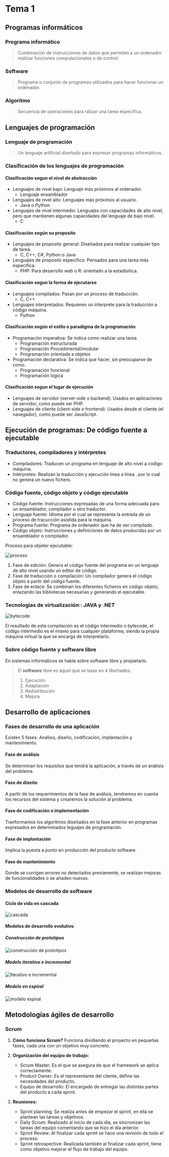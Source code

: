 # Tema 1

## Programas informáticos

### Programa informático

> Combinación de instrucciones de datos que permiten a un ordenador realizar funciones computacionales o de control.

### Software

> Programa o conjunto de programas utilizados para hacer funcionar un ordenador.

### Algoritmo

> Secuencia de operaciones para ralizar una tarea específica.

## Lenguajes de programación

### Lenguaje de programación

> Un lenguaje artificial diseñado para expresar programas informáticos.

### Clasificación de los lenguajes de programación

#### Clasificación segun el nivel de abstracción

- Lenguajes de nivel bajo: Lenguaje más próximos al ordenador.
  - Lenguaje ensamblador
- Lenguajes de nivel alto: Lenguajes más próximos al usuario.
  - Java o Python
- Lenguajes de nivel intermedio: Lenguajes con capacidades de alto nivel, pero que mantienen algunas capacidades del lenguaje de bajo nivel.
  - C

#### Clasificación según su proposito

- Lenguajes de proposito general: Diseñados para realizar cualquier tipo de tarea.
  - C, C++, C#, Python o Java
- Lenguajes de proposito específico: Pensados para una tarea más específica.
  - PHP: Para desarrollo web o R: orientado a la estadísitica.

#### Clasificación segun la forma de ejecutarse

- Lenguajes compilados: Pasan por un proceso de traducción.
  - C, C++
- Lenguajes interpretados: Requieren un interprete para la traducción a código máquina.
  - Python

#### Clasificación según el estilo o paradigma de la programación

- Programación imperativa: Se indica como realizar una tarea.
  - Programación estructurada
  - Programación Procedimental/modular
  - Programación orientada a objetos
- Programación declarativa: Se indica que hacer, sin preocuparse de como.
  - Programación funcional
  - Programación lógica

#### Clasificación segun el lugar de ejecución

- Lenguajes de servidor (server-side o backend): Usados en aplicaciones de servidor, como puede ser PHP.
- Lenguajes de cliente (client-side o frontend): Usados desde el cliente (el navegador), como puede ser JavaScript.

## Ejecución de programas: De código fuente a ejecutable

### Traductores, compiladores y intérpretes

- Compiladores: Traducen un programa en lenguaje de alto nivel a código máquina.
- Intérpretes: Realizan la traducción y ejecución línea a línea . por lo cual no genera un nuevo fichero.

### Código fuente, código objeto y código ejecutable

- Código fuente: Instrucciones expresadas de una forma adecuada para un ensamblador, compilador u otro traductor.
- Lenguaje fuente: Idioma por el cual se representa la entrada de un proceso de tracucción asistida para la máquina.
- Programa fuente: Programa de ordenador que ha de ser compilado.
- Código objeto: Instrucciones y definiciones de datos producidas por un ensamblador o compilador.

Proceso para objeter ejecutable:

![proceso](https://joamuran.net/curs24_25/edd/u1/img/edicio_traduccio_enlla%C3%A7at.png)

1. Fase de edición: Genera el código fuente del programa en un lenguaje de alto nivel usando un editor de código.
2. Fase de traducción o compilación: Un compilador genera el código objeto a partir del código fuente.
3. Fase de enlace: Se combinan los diferentes ficheros en código objeto, enlazando las bibliotecas necesarias y generando el ejecutable.

### Tecnologias de virtualización:: JAVA y .NET

![bytecode](https://joamuran.net/curs24_25/edd/u1/img/edicio_traduccio_execucio.png)

El resultado de esta compilación es el código intermedio o bytecode, el código intermedio es el mismo para cualquier plataforma, siendo la propia máquina virtual la que se encarga de interpretarlo.

### Sobre código fuente y software libre

En sistemas informáticos se habla sobre software libre y propietario.
> El **software** libre es aquel que se base en 4 libertades:
>
> 1. Ejecución
> 2. Adaptación
> 3. Redistribución
> 4. Mejora

## Desarrollo de aplicaciones

### Fases de desarrollo de una aplicación

Existen 5 fases: Análisis, diseño, codificación, implantación y mantenimiento.

#### Fase de análisis

Se determinan los requisitos que tendrá la aplicación, a través de un  análisis del problema.

#### Fase de diseño

A partir de los requerimientos de la fase de análisis, tendremos en cuenta los recursos del sistema y crearemos la solución al problema.

#### Fase de codificación o implementación

Tranformamos los algoritmos diseñados en la fase anterior en programas expresados en determinados leguajes de programación.

#### Fase de implantación

Implica la puesta a punto en producción del producto software.

#### Fase de mantenimiento

Donde se corrigen errores no detectados previamente, se realizan mejoras de funcionalidades o se añaden nuevas.

### Modelos de desarrollo de software

#### Ciclo de vida en cascada

![cascada](https://joamuran.net/curs24_25/edd/u1/img/cascada.png)

#### Modelos de desarrollo evolutivo

##### Construcción de prototipos

![construcción de prototipos](https://joamuran.net/curs24_25/edd/u1/img/cascada_prototipat.png)

##### Modelo iterativo e incremental

![Iterativo e incremental](https://joamuran.net/curs24_25/edd/u1/img/iteracions.png)

##### Modelo en espiral

![modelo espiral](https://joamuran.net/curs24_25/edd/u1/img/espiral.png)

## Metodologías ágiles de desarrollo

### Scrum

1. **Cómo funciona Scrum?** Funciona dividiendo el proyecto en pequeñas fases, cada una con un objetivo muy concreto.

2. **Organización del equipo de trabajo:**
   - Scrum Master: Es el que se asegura de que el framework se aplica correctamente.
   - Product Owner: Es el representante del cliente, define las necesidades del producto.
   - Equipo de desarrollo: El encargado de entregar las distintas partes del producto a cada sprint.

3. **Reuniones:**
   - Sprint planning: Se realiza antes de empezar el sprint, en ella se plantean las tareas y objetivos.
   - Daily Scrum: Realizado al inicio de cada día, se sincronizan las tareas del equipo comentando que se hizo el día anterior.
   - Sprint Review: Al finalizar cada sprint se hace una revisión de todo el proceso.
   - Sprint retrospective: Realizada también al finalizar cada sprint, tiene como objetivo mejorar el flujo de trabajo del equipo.
